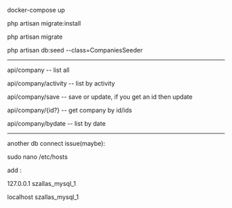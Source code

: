 docker-compose up

php artisan migrate:install

php artisan migrate

php artisan db:seed --class=CompaniesSeeder

----------------------------------------------------------------
api/company -- list all

api/company/activity -- list by activity

api/company/save -- save or update, if you get an id then update

api/company/{id?} -- get company by id/ids

api/company/bydate -- list by date



----------------------------------------------------------------
another db connect issue(maybe):

sudo nano /etc/hosts

add :

127.0.0.1       szallas_mysql_1

localhost       szallas_mysql_1
